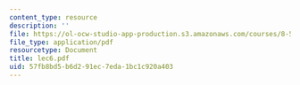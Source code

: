 ```yaml
---
content_type: resource
description: ''
file: https://ol-ocw-studio-app-production.s3.amazonaws.com/courses/8-514-strongly-correlated-systems-in-condensed-matter-physics-fall-2003/57fb8bd5b6d291ec7eda1bc1c920a403_lec6.pdf
file_type: application/pdf
resourcetype: Document
title: lec6.pdf
uid: 57fb8bd5-b6d2-91ec-7eda-1bc1c920a403
---
```

